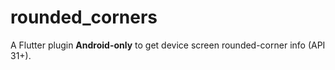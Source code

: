# rounded_corners

A Flutter plugin **Android-only** to get device screen rounded-corner info (API 31+).
